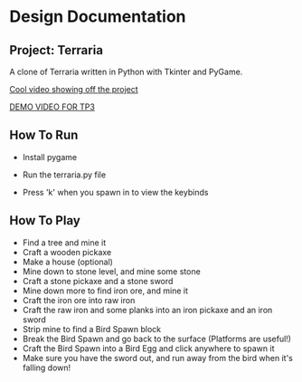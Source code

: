 # Design Documentation

## Project: Terraria

A clone of Terraria written in Python with Tkinter and PyGame.

[Cool video showing off the project](https://youtu.be/68lswXZ8bbA)

[DEMO VIDEO FOR TP3](https://drive.google.com/file/d/1s6cbiRJssd1PRpy1ETBUmi1Fz0GhhVRA/view?usp=sharing)

## How To Run

- Install pygame

- Run the terraria.py file

- Press 'k' when you spawn in to view the keybinds

## How To Play

- Find a tree and mine it
- Craft a wooden pickaxe
- Make a house (optional)
- Mine down to stone level, and mine some stone
- Craft a stone pickaxe and a stone sword
- Mine down more to find iron ore, and mine it
- Craft the iron ore into raw iron
- Craft the raw iron and some planks into an iron pickaxe and an iron sword
- Strip mine to find a Bird Spawn block
- Break the Bird Spawn and go back to the surface (Platforms are useful!)
- Craft the Bird Spawn into a Bird Egg and click anywhere to spawn it
- Make sure you have the sword out, and run away from the bird when it's falling down!
